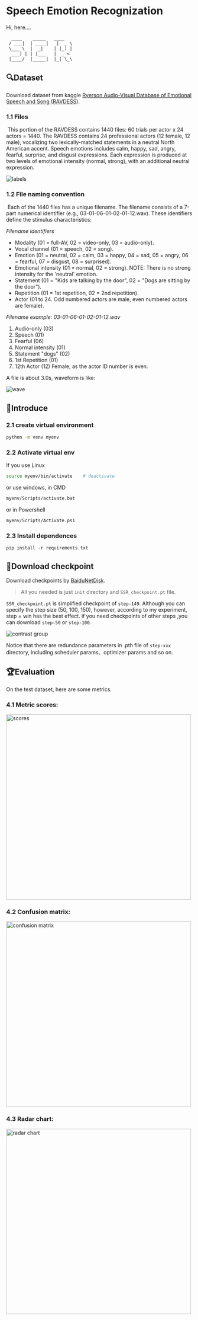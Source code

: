 # Speech Emotion Recognization

Hi, here....

```
  ____    _____   ____  
 / ___|  | ____|   |  _ \ 
 \___ \  |  _|    | |_) |
  ___) | | |___   |  _ < 
 |____/  |_____|  |_| \_\  
```

## 🔍Dataset

Download dataset from kaggle [Ryerson Audio-Visual Database of Emotional Speech and Song (RAVDESS)](https://www.kaggle.com/datasets/uwrfkaggler/ravdess-emotional-speech-audio).

### 1.1 Files

​	This portion of the RAVDESS contains 1440 files: 60 trials per actor x 24 actors = 1440. The RAVDESS contains 24 professional actors (12 female, 12 male), vocalizing two lexically-matched statements in a neutral North American accent. Speech emotions includes calm, happy, sad, angry, fearful, surprise, and disgust expressions. Each expression is produced at two levels of emotional intensity (normal, strong), with an additional neutral expression.

![labels](assets/dataset-cover.png)

### 1.2 File naming convention

​	Each of the 1440 files has a unique filename. The filename consists of a 7-part numerical identifier (e.g., 03-01-06-01-02-01-12.wav). These identifiers define the stimulus characteristics:

*Filename identifiers*

- Modality (01 = full-AV, 02 = video-only, 03 = audio-only).
- Vocal channel (01 = speech, 02 = song).
- Emotion (01 = neutral, 02 = calm, 03 = happy, 04 = sad, 05 = angry, 06 = fearful, 07 = disgust, 08 = surprised).
- Emotional intensity (01 = normal, 02 = strong). NOTE: There is no strong intensity for the 'neutral' emotion.
- Statement (01 = "Kids are talking by the door", 02 = "Dogs are sitting by the door").
- Repetition (01 = 1st repetition, 02 = 2nd repetition).
- Actor (01 to 24. Odd numbered actors are male, even numbered actors are female).

*Filename example: 03-01-06-01-02-01-12.wav*

1. Audio-only (03)
2. Speech (01)
3. Fearful (06)
4. Normal intensity (01)
5. Statement "dogs" (02)
6. 1st Repetition (01)
7. 12th Actor (12)
   Female, as the actor ID number is even.

A file is about 3.0s, waveform is like:

![wave](assets/wvfm1.png)

## 🚀Introduce

### 2.1 create virtual environment 
```bash
python -m venv myenv
```
### 2.2 Activate virtual env

If you use Linux

```bash
source myenv/bin/activate    # deactivate
```

or use windows, in CMD

```bash
myenv/Scripts/activate.bat
```

or in Powershell

```bash
myenv/Scripts/Activate.ps1
```

### 2.3 Install dependences

`pip install -r requirements.txt`

## 🎯Download checkpoint

Download checkpoints by [BaiduNetDisk](https://pan.baidu.com/s/1GqLkkeJ-nS2RpxnairJP5A?pwd=xuwe).

> All you needed is just `init` directory and `SSR_checkpoint.pt` file.

`SSR_checkpoint.pt` is simplified checkpoint of `step-149`. Although you can specify the step size (50, 100, 150), however, according to my experiment, step = win has the best effect. if you need checkpoints of other steps ,you can download `step-50` or `step-100`.

![contrast group](assets/contrast.png)

Notice that there are redundance parameters in .pth file of `step-xxx` directory, including scheduler params、optimizer params and so on.

## 🏆Evaluation

On the test dataset, here are some metrics.

### 4.1 Metric scores:

<img src="assets/eval_coeffs.png" alt="scores" style="height: 500px;" />

### 4.2 Confusion matrix:

<img src="assets/confusion_matrix.png" alt="confusion matrix" style="height: 500px;" />

### 4.3 Radar chart:

<img src="assets/eval_radar.png" alt="radar chart" style="height: 500px;" />

















